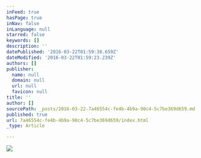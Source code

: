 ```yaml
---
inFeed: true
hasPage: true
inNav: false
inLanguage: null
starred: false
keywords: []
description: ''
datePublished: '2016-03-22T01:59:38.659Z'
dateModified: '2016-03-22T01:59:23.239Z'
authors: []
publisher:
  name: null
  domain: null
  url: null
  favicon: null
title: ''
author: []
sourcePath: _posts/2016-03-22-7a46554c-fe4b-4b9a-90c4-5c7be369d659.md
published: true
url: 7a46554c-fe4b-4b9a-90c4-5c7be369d659/index.html
_type: Article

---
```

![](https://the-grid-user-content.s3-us-west-2.amazonaws.com/3339c32a-37de-4e94-8ad8-8f8cd7d2b695.jpg)